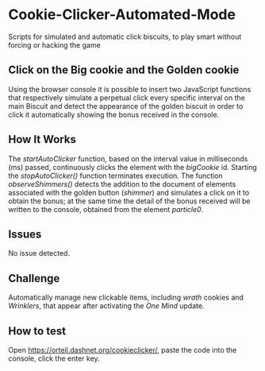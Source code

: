 # Cookie-Clicker-Automated-Mode
Scripts for simulated and automatic click biscuits, to play smart without forcing or hacking the game

## Click on the Big cookie and the Golden cookie
Using the browser console it is possible to insert two JavaScript functions that respectively simulate a perpetual click every specific interval on the main Biscuit and detect the appearance of the golden biscuit in order to click it automatically showing the bonus received in the console.

## How It Works
The *startAutoClicker* function, based on the interval value in milliseconds (ms) passed, continuously clicks the element with the *bigCookie* id. Starting the *stopAutoClicker()* function terminates execution.
The function *observeShimmers()* detects the addition to the document of elements associated with the golden button (*shimmer*) and simulates a click on it to obtain the bonus; at the same time the detail of the bonus received will be written to the console,  obtained from the element *particle0*.

## Issues
No issue detected.

## Challenge
Automatically manage new clickable items, including *wrath* cookies and *Wrinklers*, that appear after activating the *One Mind* update.

## How to test
Open https://orteil.dashnet.org/cookieclicker/, paste the code into the console, click the enter key.
